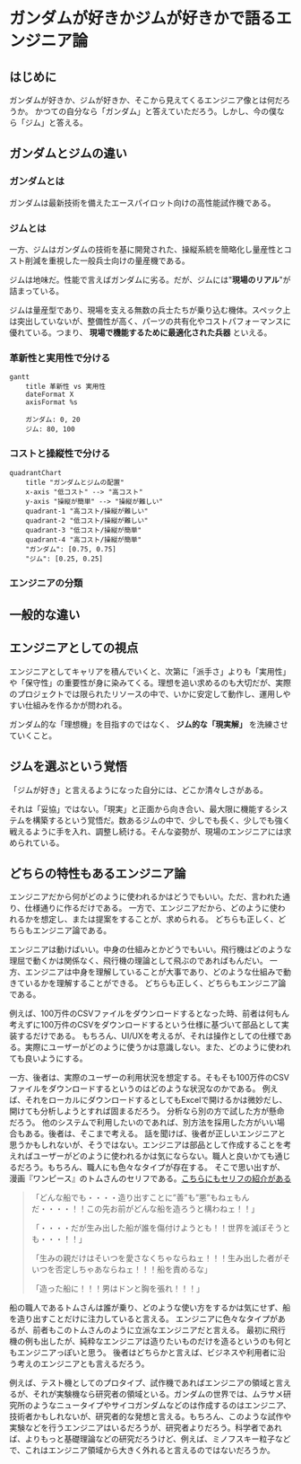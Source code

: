 # ガンダムが好きかジムが好きかで語るエンジニア論

## はじめに

ガンダムが好きか、ジムが好きか、そこから見えてくるエンジニア像とは何だろうか。
かつての自分なら「ガンダム」と答えていただろう。しかし、今の僕なら「ジム」と答える。

## ガンダムとジムの違い

### ガンダムとは

ガンダムは最新技術を備えたエースパイロット向けの高性能試作機である。

### ジムとは

一方、ジムはガンダムの技術を基に開発された、操縦系統を簡略化し量産性とコスト削減を重視した一般兵士向けの量産機である。

ジムは地味だ。性能で言えばガンダムに劣る。だが、ジムには"**現場のリアル**"が詰まっている。

 ジムは量産型であり、現場を支える無数の兵士たちが乗り込む機体。スペック上は突出していないが、整備性が高く、パーツの共有化やコストパフォーマンスに優れている。つまり、 **現場で機能するために最適化された兵器** といえる。

### 革新性と実用性で分ける

```mermaid
gantt
    title 革新性 vs 実用性
    dateFormat X
    axisFormat %s

    ガンダム: 0, 20
    ジム: 80, 100
```

### コストと操縦性で分ける

```mermaid
quadrantChart
    title "ガンダムとジムの配置"
    x-axis "低コスト" --> "高コスト"
    y-axis "操縦が簡単" --> "操縦が難しい"
    quadrant-1 "高コスト/操縦が難しい"
    quadrant-2 "低コスト/操縦が難しい"
    quadrant-3 "低コスト/操縦が簡単"
    quadrant-4 "高コスト/操縦が簡単"
    "ガンダム": [0.75, 0.75]
    "ジム": [0.25, 0.25]
```

### エンジニアの分類

## 一般的な違い

## エンジニアとしての視点

エンジニアとしてキャリアを積んでいくと、次第に「派手さ」よりも「実用性」や「保守性」の重要性が身に染みてくる。理想を追い求めるのも大切だが、実際のプロジェクトでは限られたリソースの中で、いかに安定して動作し、運用しやすい仕組みを作るかが問われる。

ガンダム的な「理想機」を目指すのではなく、 **ジム的な「現実解」** を洗練させていくこと。

## ジムを選ぶという覚悟

「ジムが好き」と言えるようになった自分には、どこか清々しさがある。

それは「妥協」ではない。「現実」と正面から向き合い、最大限に機能するシステムを構築するという覚悟だ。数あるジムの中で、少しでも長く、少しでも強く戦えるように手を入れ、調整し続ける。そんな姿勢が、現場のエンジニアには求められている。

## どちらの特性もあるエンジニア論

エンジニアだから何がどのように使われるかはどうでもいい。ただ、言われた通り、仕様通りに作るだけである。
一方で、エンジニアだから、どのように使われるかを想定し、または提案をすることが、求められる。
どちらも正しく、どちらもエンジニア論である。

エンジニアは動けばいい。中身の仕組みとかどうでもいい。飛行機はどのような理屈で動くかは関係なく、飛行機の理論として飛ぶのであればもんだい。
一方、エンジニアは中身を理解していることが大事であり、どのような仕組みで動きているかを理解することができる。
どちらも正しく、どちらもエンジニア論である。

例えば、100万件のCSVファイルをダウンロードするとなった時、前者は何もん考えずに100万件のCSVをダウンロードするという仕様に基づいて部品として実装するだけである。
もちろん、UI/UXを考えるが、それは操作としての仕様である。実際にユーザーがどのように使うかは意識しない。また、どのように使われても良いようにする。

一方、後者は、実際のユーザーの利用状況を想定する。そもそも100万件のCSVファイルをダウンロードするというのはどのような状況なのかである。
例えば、それをローカルにダウンロードするとしてもExcelで開けるかは微妙だし、開けても分析しようとすれば固まるだろう。
分析なら別の方で試した方が懸命だろう。
他のシステムで利用したいのであれば、別方法を採用した方がいい場合もある。後者は、そこまで考える。
話を聞けば、後者が正しいエンジニアと思うかもしれないが、そうではない。エンジニアは部品として作成することを考えればユーザーがどのように使われるかは気にならない。職人と良いかても通じるだろう。もちろん、職人にも色々なタイプが存在する。
そこで思い出すが、漫画『ワンピース』のトムさんのセリフである。[こちらにもセリフの紹介がある](https://note.com/noahjd/n/nacc33859f216?sub_rt=share_pw)

> 「どんな船でも・・・・造り出すことに”善”も”悪”もねェもんだ・・・・！！この先お前がどんな船を造ろうと構わねェ！！」
>
> 「・・・・だが生み出した船が誰を傷付けようとも！！世界を滅ぼそうとも・・・！！」
>
> 「生みの親だけはそいつを愛さなくちゃならねェ！！！生み出した者がそいつを否定しちゃあならねェ！！！船を責めるな」
>
> 「造った船に！！！男はドンと胸を張れ！！！」

船の職人であるトムさんは誰が乗り、どのような使い方をするかは気にせず、船を造り出すことだけに注力していると言える。
エンジニアに色々なタイプがあるが、前者もこのトムさんのように立派なエンジニアだと言える。
最初に飛行機の例も出したが、純粋なエンジニアは造りたいものだけを造るというのも何ともエンジニアっぽいと思う。
後者はどちらかと言えば、ビジネスや利用者に沿う考えのエンジニアとも言えるだろう。

例えば、テスト機としてのプロタイプ、試作機であればエンジニアの領域と言えるが、それが実験機なら研究者の領域といる。ガンダムの世界では、ムラサメ研究所のようなニュータイプやサイコガンダムなどのは作成するのはエンジニア、技術者かもしれないが、研究者的な発想と言える。もちろん、このような試作や実験などを行うエンジニアはいるだろうが、研究者よりだろう。科学者であれば、よりもっと基礎理論などの研究だろうけど、例えば、ミノフスキー粒子などで、これはエンジニア領域から大きく外れると言えるのではないだろうか。
